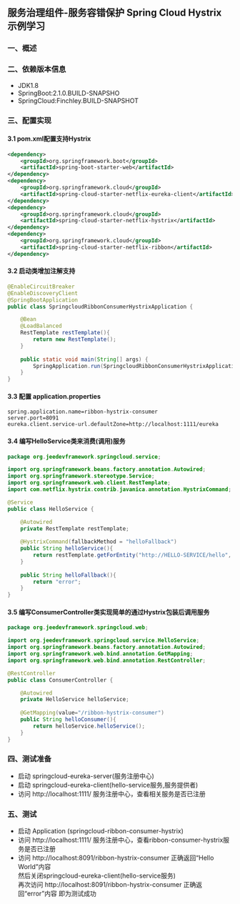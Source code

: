 ## 服务治理组件-服务容错保护 Spring Cloud Hystrix 示例学习

### 一、概述

### 二、依赖版本信息
* JDK1.8
* SpringBoot:2.1.0.BUILD-SNAPSHO
* SpringCloud:Finchley.BUILD-SNAPSHOT

### 三、配置实现

#### 3.1 pom.xml配置支持Hystrix
```xml
<dependency>
	<groupId>org.springframework.boot</groupId>
	<artifactId>spring-boot-starter-web</artifactId>
</dependency>
<dependency>
	<groupId>org.springframework.cloud</groupId>
	<artifactId>spring-cloud-starter-netflix-eureka-client</artifactId>
</dependency>
<dependency>
	<groupId>org.springframework.cloud</groupId>
	<artifactId>spring-cloud-starter-netflix-hystrix</artifactId>
</dependency>
<dependency>
	<groupId>org.springframework.cloud</groupId>
	<artifactId>spring-cloud-starter-netflix-ribbon</artifactId>
</dependency>
```

#### 3.2 启动类增加注解支持
```java
@EnableCircuitBreaker
@EnableDiscoveryClient
@SpringBootApplication
public class SpringcloudRibbonConsumerHystrixApplication {

	@Bean
	@LoadBalanced
	RestTemplate restTemplate(){
		return new RestTemplate();
	}
	
	public static void main(String[] args) {
		SpringApplication.run(SpringcloudRibbonConsumerHystrixApplication.class, args);
	}
}
```

#### 3.3  配置 application.properties
```properties
spring.application.name=ribbon-hystrix-consumer
server.port=8091
eureka.client.service-url.defaultZone=http://localhost:1111/eureka
```

#### 3.4  编写HelloService类来消费(调用)服务
```java
package org.jeedevframework.springcloud.service;

import org.springframework.beans.factory.annotation.Autowired;
import org.springframework.stereotype.Service;
import org.springframework.web.client.RestTemplate;
import com.netflix.hystrix.contrib.javanica.annotation.HystrixCommand;

@Service
public class HelloService {

	@Autowired
	private RestTemplate restTemplate;
	
	@HystrixCommand(fallbackMethod = "helloFallback")
	public String helloService(){
		return restTemplate.getForEntity("http://HELLO-SERVICE/hello", String.class).getBody();
	}
	
	public String helloFallback(){
		return "error";
	}
}
```

#### 3.5  编写ConsumerController类实现简单的通过Hystrix包装后调用服务
```java
package org.jeedevframework.springcloud.web;

import org.jeedevframework.springcloud.service.HelloService;
import org.springframework.beans.factory.annotation.Autowired;
import org.springframework.web.bind.annotation.GetMapping;
import org.springframework.web.bind.annotation.RestController;

@RestController
public class ConsumerController {

	@Autowired
	private HelloService helloService;
	
	@GetMapping(value="/ribbon-hystrix-consumer")
	public String helloConsumer(){
		return helloService.helloService();
	}
}
```

###  四、测试准备
* 启动 springcloud-eureka-server(服务注册中心)
* 启动 springcloud-eureka-client(hello-service服务,服务提供者)
* 访问 http://localhost:1111/ 服务注册中心，查看相关服务是否已注册

### 五、测试
* 启动 Application (springcloud-ribbon-consumer-hystrix)
* 访问 http://localhost:1111/ 服务注册中心，查看ribbon-consumer-hystrix服务是否已注册
* 访问  http://localhost:8091/ribbon-hystrix-consumer 正确返回“Hello World”内容  
  然后关闭springcloud-eureka-client(hello-service服务)  
  再次访问 http://localhost:8091/ribbon-hystrix-consumer 正确返回“error”内容 即为测试成功  